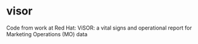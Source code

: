 # visor
Code from work at Red Hat: ViSOR: a vital signs and operational report for Marketing Operations (MO) data
